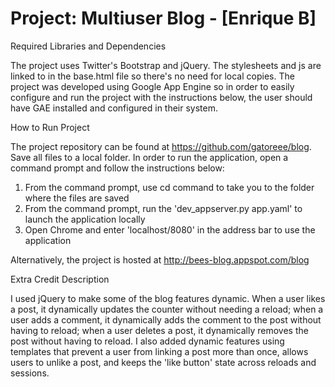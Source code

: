 # Project: Multiuser Blog - [Enrique B]

Required Libraries and Dependencies

The project uses Twitter's Bootstrap and jQuery. The stylesheets and js are linked to in the base.html file so there's no need for local copies. The project was developed using Google App Engine so in order to easily configure and run the project with the instructions below, the user should have GAE installed and configured in their system.

How to Run Project

The project repository can be found at https://github.com/gatoreee/blog. Save all files to a local folder. In order to run the application, open a command prompt and follow the instructions below: 
1) From the command prompt, use cd command to take you to the folder where the files are saved
2) From the command prompt, run the 'dev_appserver.py app.yaml' to launch the application locally 
3) Open Chrome and enter 'localhost/8080' in the address bar to use the application

Alternatively, the project is hosted at http://bees-blog.appspot.com/blog

Extra Credit Description

I used jQuery to make some of the blog features dynamic. When a user likes a post, it dynamically updates the counter without needing a reload; when a user adds a comment, it dynamically adds the comment to the post without having to reload; when a user deletes a post, it dynamically removes the post without having to reload. I also added dynamic features using templates that prevent a user from linking a post more than once, allows users to unlike a post, and keeps the 'like button' state across reloads and sessions.
